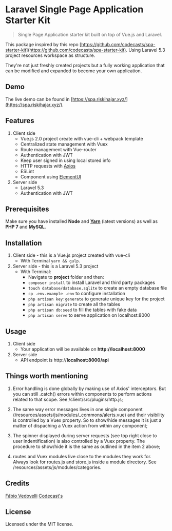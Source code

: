 # Laravel Single Page Application Starter Kit

> Single Page Application starter kit built on top of Vue.js and Laravel.

This package inspired by this repo [https://github.com/codecasts/spa-starter-kit](https://github.com/codecasts/spa-starter-kit).
Using Laravel 5.3 project resources workspace as structure.

They're not just freshly created projects but a fully working application that can be modified and expanded to become your own application.

## Demo

The live demo can be found in [https://spa.riskihajar.xyz/](https://spa.riskihajar.xyz/).

## Features

1. Client side
    * Vue.js 2.0 project create with vue-cli + webpack template
    * Centralized state management with Vuex
    * Route management with Vue-router
    * Authentication with JWT
    * Keep user signed in using local stored info
    * HTTP requests with [Axios](https://github.com/mzabriskie/axios)
    * ESLint
    * Component using [ElementUI](http://element.eleme.io/)
2. Server side
    * Laravel 5.3
    * Authentication with JWT

## Prerequisites

Make sure you have installed **Node** and [**Yarn**](https://yarnpkg.com/) (latest versions) as well as **PHP 7** and **MySQL**.

## Installation

1. Client side - this is a Vue.js project created with vue-cli
	* With Terminal `yarn && gulp`.
2. Server side - this is a Laravel 5.3 project
	* With Terminal:
        * Navigate to **project** folder and then:
        * `composer install` to install Laravel and third party packages
        * `touch database/database.sqlite` to create an empty database file
        * `cp .env.example .env` to configure installation
        * `php artisan key:generate` to generate unique key for the project
        * `php artisan migrate` to create all the tables
        * `php artisan db:seed` to fill the tables with fake data
        * `php artisan serve` to serve application on localhost:8000

## Usage

1. Client side
	* Your application will be available on **http://localhost:8000**
2. Server side
	* API endpoint is http://**localhost:8000/api**

## Things worth mentioning

1. Error handling is done globally by making use of Axios' interceptors. But you can still .catch() errors within components to perform actions related to that scope. See /client/src/plugins/http.js;

2. The same way error messages lives in one single component (/resources/assets/js/modules/_commons/alerts.vue) and their visibility is controlled by a Vuex property. So to show/hide messages it is just a matter of dispaching a Vuex action from within any component;

3. The spinner displayed during server requests (see top right close to user indentification) is also controlled by a Vuex property. The procedure to show/hide it is the same as outlined in the item 2 above;

4. routes and Vuex modules live close to the modules they work for. Always look for routes.js and store.js inside a module directory. See /resources/assets/js/modules/categories.

## Credits

[Fábio Vedovelli](https://github.com/vedovelli)
[Codecast's](https://github.com/codecasts/spa-starter-kit)

## License

Licensed under the MIT license.
